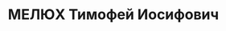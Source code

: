 ---
title: МЕЛЮХ Тимофей Иосифович
description: 'Преподаватель Аз.ИМЛ. Прож.: Аз.ССР, г.Баку.

  Арестован в 1937

  Приговор: ВК ВС СССР, 13.10.1937 - ВМН

  Расстрелян 13.10.1937

  Источники: Сталинский список от 03.10.1937 (Аз.ССР, Кат.1)| Личное дело (АПД УДПАР,
  ф.19, оп.11, д.217, лл.1,3)'
---